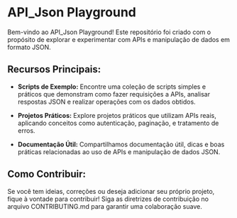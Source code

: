 # API_Json Playground

Bem-vindo ao API_Json Playground! Este repositório foi criado com o propósito de explorar e experimentar com APIs e manipulação de dados em formato JSON.

## Recursos Principais:

- **Scripts de Exemplo:** Encontre uma coleção de scripts simples e práticos que demonstram como fazer requisições a APIs, analisar respostas JSON e realizar operações com os dados obtidos.

- **Projetos Práticos:** Explore projetos práticos que utilizam APIs reais, aplicando conceitos como autenticação, paginação, e tratamento de erros.

- **Documentação Útil:** Compartilhamos documentação útil, dicas e boas práticas relacionadas ao uso de APIs e manipulação de dados JSON.

## Como Contribuir:

Se você tem ideias, correções ou deseja adicionar seu próprio projeto, fique à vontade para contribuir! Siga as diretrizes de contribuição no arquivo CONTRIBUTING.md para garantir uma colaboração suave.

